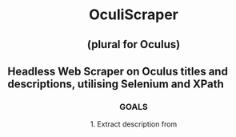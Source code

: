 <div align='center'>
    <h1>OculiScraper <h2>(plural for Oculus)</h2></h1>
</div>




Headless Web Scraper on Oculus titles and descriptions,
utilising Selenium and XPath
--------------------------------

<div align='center'>
    <h3>GOALS</h3>
    1. Extract description from
</div>
